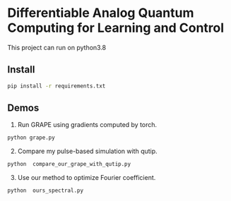
# Differentiable Analog Quantum Computing for Learning and Control
This project can run on python3.8
## Install
```bash
pip install -r requirements.txt
```
## Demos
1. Run GRAPE using gradients computed by torch.
```bash
python grape.py
```
2. Compare my pulse-based simulation with qutip.
```bash
python  compare_our_grape_with_qutip.py
```
3. Use our method to optimize Fourier coefficient.
```bash
python  ours_spectral.py
```

